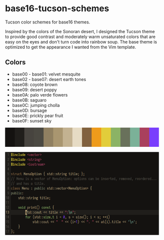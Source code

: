 # base16-tucson-schemes

Tucson color schemes for base16 themes.

Inspired by the colors of the Sonoran desert, I designed the Tucson
theme to provide good contrast and moderately warm unsaturated colors
that are easy on the eyes and don't turn code into rainbow soup. The
base theme is optimized to get the appearance I wanted from the Vim
template.

## Colors

* base00 - base01: velvet mesquite
* base02 - base07: desert earth tones
* base08: coyote brown
* base09: desert poppy
* base0A: palo verde flowers
* base0B: saguaro
* base0C: jumping cholla
* base0D: bursage
* base0E: prickly pear fruit
* base0F: sunset sky

![Tucson Preview](png/tucson.png)

![Tucson Example - Vim](png/example.png)

